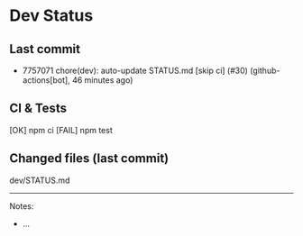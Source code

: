 # Dev Status

## Last commit
- 7757071 chore(dev): auto-update STATUS.md [skip ci] (#30) (github-actions[bot], 46 minutes ago)
## CI & Tests
[OK] npm ci
[FAIL] npm test

## Changed files (last commit)
dev/STATUS.md

---
Notes:
- ...
